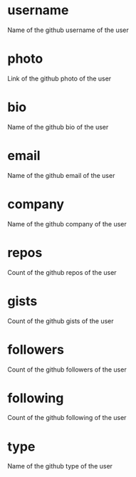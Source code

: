# username 

Name of the github username of the user 

# photo

Link of the github photo of the user 

# bio 

Name of the github bio of the user 

# email 

Name of the github email of the user 

# company 

Name of the github company of the user 

# repos 

Count of the github repos of the user 

# gists 

Count of the github gists of the user 

# followers 

Count of the github followers of the user 

# following 

Count of the github following of the user 

# type 

Name of the github type of the user 
